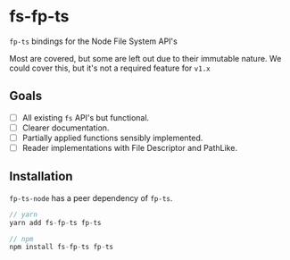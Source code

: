 # fs-fp-ts

`fp-ts` bindings for the Node File System API's

Most are covered, but some are left out due to their immutable nature.
We could cover this, but it's not a required feature for `v1.x`

## Goals

- [ ] All existing `fs` API's but functional.
- [ ] Clearer documentation.
- [ ] Partially applied functions sensibly implemented.
- [ ] Reader implementations with File Descriptor and PathLike.

## Installation

`fp-ts-node` has a peer dependency of `fp-ts`.

```ts
// yarn
yarn add fs-fp-ts fp-ts

// npm
npm install fs-fp-ts fp-ts
```
